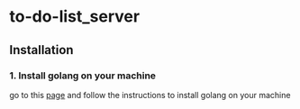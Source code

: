 # to-do-list_server

## Installation

### 1. Install golang on your machine
   
   go to this [page](https://go.dev/dl/) and follow the instructions to install golang on your machine
